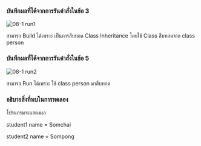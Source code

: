 ### บันทึกผลที่ได้จากการรันคำสั่งในข้อ 3
![08-1 run1](https://github.com/kanoksiriboonkam/03376836-OOP-2566-Lab-08/assets/144196048/52de05b5-7d9b-4903-99cc-8577cc2c7649)

สามารถ Build ได้เพราะ เป็นการสืบทอด Class Inheritance โดยใช้ Class สืบทอดจาก class person
### บันทึกผลที่ได้จากการรันคำสั่งในข้อ 5
![08-1 run2](https://github.com/kanoksiriboonkam/03376836-OOP-2566-Lab-08/assets/144196048/dd0a5a74-4e41-4f8e-a9a4-6ed78b63c806)

สามารถ Run ได้เพราะ ใช้ class person มาสืบทอด
### อธิบายสิ่งที่พบในการทดลอง
โปรแกรมจะแสดงผล

student1 name = Somchai

student2 name = Sompong
